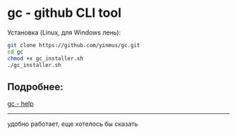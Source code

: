 # gc - github CLI tool

Установка (Linux, для Windows лень):
```bash
git clone https://github.com/yinmus/gc.git
cd gc
chmod +x gc_installer.sh
./gc_installer.sh
```
## Подробнее:
[ gc - help ](gc-help.md)
___

удобно работает, еще хотелось бы сказать

